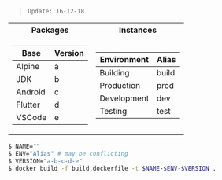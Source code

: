 > `Update: 16-12-18`

<table>
<tr><th>Packages</th>
<th>Instances</th></tr>
<tr>
<td>
  
| Base | Version |
|-|-|
| Alpine | a |
| JDK | b |
| Android | c |
| Flutter | d |
| VSCode | e |

</td>
<td>
  
| Environment | Alias |
|-|-|
| Building | build |
| Production | prod |
| Development | dev |
| Testing | test |

</td>
</tr>
</table>

```bash
$ NAME=""
$ ENV="Alias" # may be conflicting
$ VERSION="a-b-c-d-e"
$ docker build -f build.dockerfile -t $NAME-$ENV-$VERSION .
```
